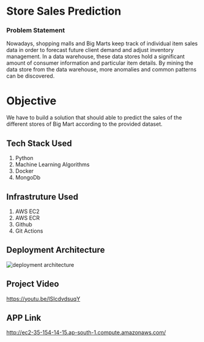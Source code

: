 # Store Sales Prediction

### Problem Statement
Nowadays, shopping malls and Big Marts keep track of individual item sales data in
order to forecast future client demand and adjust inventory management. In a data
warehouse, these data stores hold a significant amount of consumer information and
particular item details. By mining the data store from the data warehouse, more
anomalies and common patterns can be discovered.

# Objective

We have to build a solution that should able to predict the sales of the
different stores of Big Mart according to the provided dataset.

## Tech Stack Used
1. Python
2. Machine Learning Algorithms
3. Docker
4. MongoDb

## Infrastruture Used
1. AWS EC2
2. AWS ECR
3. Github
4. Git Actions

## Deployment Architecture
![deployment architecture](https://user-images.githubusercontent.com/63568546/234317752-e09e6156-0229-4e38-b9bb-79c2161e70fd.png)

## Project Video
https://youtu.be/lSIcdvdsuqY

## APP Link
http://ec2-35-154-14-15.ap-south-1.compute.amazonaws.com/
